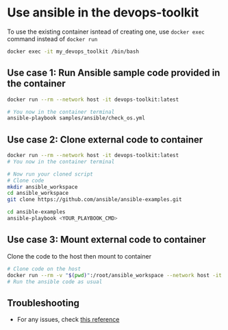 # Use ansible in the devops-toolkit

To use the existing container isntead of creating one, use `docker exec` command instead of `docker run`

```bash
docker exec -it my_devops_toolkit /bin/bash
```

## Use case 1: Run Ansible sample code provided in the container

```bash
docker run --rm --network host -it devops-toolkit:latest

# You now in the container terminal
ansible-playbook samples/ansible/check_os.yml
```

## Use case 2: Clone external code to container

```bash
docker run --rm --network host -it devops-toolkit:latest
# You now in the container terminal

# Now run your cloned script
# Clone code
mkdir ansible_workspace
cd ansible_workspace
git clone https://github.com/ansible/ansible-examples.git

cd ansible-examples
ansible-playbook <YOUR_PLAYBOOK_CMD>
```

## Use case 3: Mount external code to container

Clone the code to the host then mount to container

```bash
# Clone code on the host
docker run --rm -v "$(pwd)":/root/ansible_workspace --network host -it devops-toolkit:latest
# Run the ansible code as usual
```

## Troubleshooting

- For any issues, check [this reference](../troubleshooting/TROUBLESHOOTING.md)
